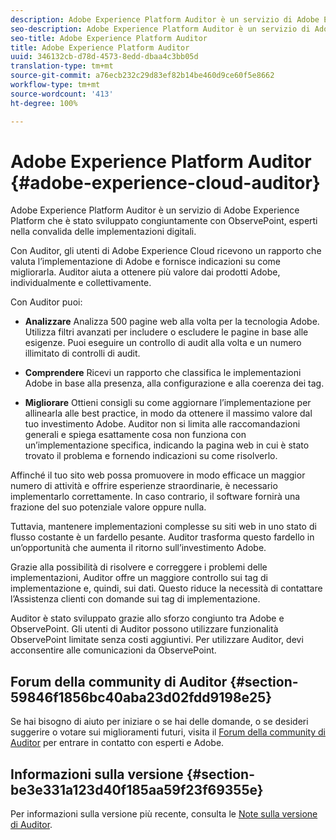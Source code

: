 ```yaml
---
description: Adobe Experience Platform Auditor è un servizio di Adobe Experience Platform che è stato sviluppato congiuntamente con ObservePoint, esperti nella convalida delle implementazioni digitali.
seo-description: Adobe Experience Platform Auditor è un servizio di Adobe Experience Platform che è stato sviluppato congiuntamente con ObservePoint, esperti nella convalida delle implementazioni digitali.
seo-title: Adobe Experience Platform Auditor
title: Adobe Experience Platform Auditor
uuid: 346132cb-d78d-4573-8edd-dbaa4c3bb05d
translation-type: tm+mt
source-git-commit: a76ecb232c29d83ef82b14be460d9ce60f5e8662
workflow-type: tm+mt
source-wordcount: '413'
ht-degree: 100%

---
```



# Adobe Experience Platform Auditor {#adobe-experience-cloud-auditor}

Adobe Experience Platform Auditor è un servizio di Adobe Experience Platform che è stato sviluppato congiuntamente con ObservePoint, esperti nella convalida delle implementazioni digitali.

Con Auditor, gli utenti di Adobe Experience Cloud ricevono un rapporto che valuta l’implementazione di Adobe e fornisce indicazioni su come migliorarla. Auditor aiuta a ottenere più valore dai prodotti Adobe, individualmente e collettivamente.

Con Auditor puoi:

* **Analizzare** Analizza 500 pagine web alla volta per la tecnologia Adobe. Utilizza filtri avanzati per includere o escludere le pagine in base alle esigenze. Puoi eseguire un controllo di audit alla volta e un numero illimitato di controlli di audit.

* **Comprendere** Ricevi un rapporto che classifica le implementazioni Adobe in base alla presenza, alla configurazione e alla coerenza dei tag.

* **Migliorare** Ottieni consigli su come aggiornare l’implementazione per allinearla alle best practice, in modo da ottenere il massimo valore dal tuo investimento Adobe. Auditor non si limita alle raccomandazioni generali e spiega esattamente cosa non funziona con un’implementazione specifica, indicando la pagina web in cui è stato trovato il problema e fornendo indicazioni su come risolverlo.

Affinché il tuo sito web possa promuovere in modo efficace un maggior numero di attività e offrire esperienze straordinarie, è necessario implementarlo correttamente. In caso contrario, il software fornirà una frazione del suo potenziale valore oppure nulla.

Tuttavia, mantenere implementazioni complesse su siti web in uno stato di flusso costante è un fardello pesante. Auditor trasforma questo fardello in un’opportunità che aumenta il ritorno sull’investimento Adobe.

Grazie alla possibilità di risolvere e correggere i problemi delle implementazioni, Auditor offre un maggiore controllo sui tag di implementazione e, quindi, sui dati. Questo riduce la necessità di contattare l’Assistenza clienti con domande sui tag di implementazione.

Auditor è stato sviluppato grazie allo sforzo congiunto tra Adobe e ObservePoint. Gli utenti di Auditor possono utilizzare funzionalità ObservePoint limitate senza costi aggiuntivi. Per utilizzare Auditor, devi acconsentire alle comunicazioni da ObservePoint.

## Forum della community di Auditor {#section-59846f1856bc40aba23d02fdd9198e25}

Se hai bisogno di aiuto per iniziare o se hai delle domande, o se desideri suggerire o votare sui miglioramenti futuri, visita il [Forum della community di Auditor](https://forums.adobe.com/community/experience-cloud/platform/core-services/activation-service/auditor) per entrare in contatto con esperti e Adobe.

## Informazioni sulla versione {#section-be3e331a123d40f185aa59f23f69355e}

Per informazioni sulla versione più recente, consulta le [Note sulla versione di Auditor](release-notes.md).
